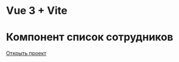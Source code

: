 # Vue 3 + Vite
# Компонент список сотрудников
[Открыть проект](https://iamlilya.github.io/users_table/index.html)
